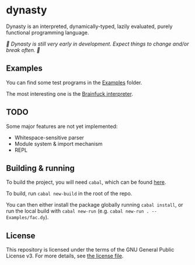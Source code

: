 # dynasty

Dynasty is an interpreted, dynamically-typed, lazily evaluated, purely functional programming language.

*:construction: Dynasty is still very early in development. Expect things to change and/or break often. :construction:*

## Examples

You can find some test programs in the [Examples](Examples) folder.

The most interesting one is the [Brainfuck interpreter](Examples/bf.dy).

## TODO

Some major features are not yet implemented:

* Whitespace-sensitive parser
* Module system & import mechanism
* REPL

## Building & running

To build the project, you will need `cabal`, which can be found [here](https://www.haskell.org/platform/).

To build, run `cabal new-build` in the root of the repo.

You can then either install the package globally running `cabal install`, or run the local build with `cabal new-run` (e.g. `cabal new-run . -- Examples/fac.dy`).

## License

This repository is licensed under the terms of the GNU General Public License v3.
For more details, see [the license file](LICENSE.txt).
